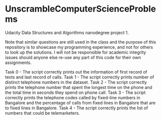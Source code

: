 # UnscrambleComputerScienceProblems

Udacity Data Structures and Algorithms nanodegree project 1.

Note that similar questions are still used in the class and the purpose of this repository is to showcase my programming experience, and not for others to look up the solutions. I will not be responsible for academic integrity issues should anyone else re-use any part of this code for their own assignments. 

Task 0 - The script correctly prints out the information of first record of texts and last record of calls.
Task 1 - The script correctly prints number of distinct telephone numbers in the dataset.
Task 2 - The script correctly prints the telephone number that spent the longest time on the phone and the total time in seconds they spend on phone call.
Task 3 - The script correctly prints the telephone codes called by fixed-line numbers in Bangalore and the percentage of calls from fixed lines in Bangalore that are to fixed lines in Bangalore.
Task 4 - The script correctly prints the list of numbers that could be telemarketers.

